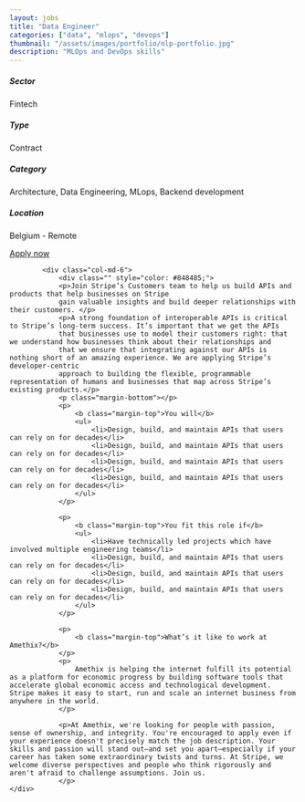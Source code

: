 ```yaml
---
layout: jobs
title: "Data Engineer"
categories: ["data", "mlops", "devops"]
thumbnail: "/assets/images/portfolio/nlp-portfolio.jpg"
description: "MLOps and DevOps skills"
---
```


<section class="section about overflow-hidden margin-bottom">
	<div class="container">
		<div class="row">
			<div class="col-lg-4" style="text-align: left;">
				<h5 class="text-color font-weight-bold mb-2">Sector</h5>
					<p>Fintech</p>
				<h5 class="text-color font-weight-bold mb-2">Type</h5>
					<p>Contract</p>
				<h5 class="text-color font-weight-bold mb-2">Category</h5>
					<p>Architecture, Data Engineering, MLops, Backend development</p>
				<h5 class="text-color font-weight-bold mb-2">Location</h5>
					<p>Belgium - Remote</p>
					<a href="mailto:jobs@amethix.com" class="btn btn-primary text-uppercase margin-top">Apply now</a>
			</div>

			<div class="col-md-6">
				<div class="" style="color: #848485;">
				<p>Join Stripe’s Customers team to help us build APIs and products that help businesses on Stripe
				gain valuable insights and build deeper relationships with their customers. </p>
				<p>A strong foundation of interoperable APIs is critical to Stripe’s long-term success. It’s important that we get the APIs
				that businesses use to model their customers right: that we understand how businesses think about their relationships and
				that we ensure that integrating against our APIs is nothing short of an amazing experience. We are applying Stripe’s developer-centric
				approach to building the flexible, programmable representation of humans and businesses that map across Stripe’s existing products.</p>
				<p class="margin-bottom"></p>
				<p>
					<b class="margin-top">You will</b>
					<ul>
						<li>Design, build, and maintain APIs that users can rely on for decades</li>
						<li>Design, build, and maintain APIs that users can rely on for decades</li>
						<li>Design, build, and maintain APIs that users can rely on for decades</li>
						<li>Design, build, and maintain APIs that users can rely on for decades</li>
					</ul>
				</p>

				<p>
					<b class="margin-top">You fit this role if</b>
					<ul>
						<li>Have technically led projects which have involved multiple engineering teams</li>
						<li>Design, build, and maintain APIs that users can rely on for decades</li>
						<li>Design, build, and maintain APIs that users can rely on for decades</li>
						<li>Design, build, and maintain APIs that users can rely on for decades</li>
					</ul>
				</p>

				<p>
					<b class="margin-top">What’s it like to work at Amethix?</b>
				</p>
				<p>
					Amethix is helping the internet fulfill its potential as a platform for economic progress by building software tools that accelerate global economic access and technological development. Stripe makes it easy to start, run and scale an internet business from anywhere in the world.
				</p>

				<p>At Amethix, we're looking for people with passion, sense of ownership, and integrity. You're encouraged to apply even if your experience doesn't precisely match the job description. Your skills and passion will stand out—and set you apart—especially if your career has taken some extraordinary twists and turns. At Stripe, we welcome diverse perspectives and people who think rigorously and aren't afraid to challenge assumptions. Join us.
				</p>
	</div>
</div>

<!-- <hr class="my-5"> -->

